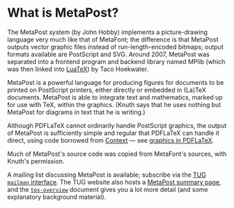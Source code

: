 # What is MetaPost?

The MetaPost system (by John Hobby) implements a picture-drawing language
very much like that of MetaFont; the difference is that MetaPost outputs
vector graphic files instead of run-length-encoded bitmaps; output
formats available are PostScript and SVG.  Around 2007, MetaPost was
separated into a frontend program and backend library named MPlib (which
was then linked into
  [LuaTeX](./FAQ-luatex.html))
by Taco Hoekwater.

MetaPost is a powerful language for producing figures for documents to be
printed on PostScript printers, either directly or embedded in (La)TeX
documents.  MetaPost is able to integrate text and mathematics, marked up
for use with TeX, within the graphics.  (Knuth says that he
uses nothing but MetaPost for diagrams in text that he is writing.)

Although PDFLaTeX cannot ordinarily handle PostScript graphics, the
output of MetaPost is sufficiently simple and regular that PDFLaTeX
can handle it direct, using code borrowed from
  [Context](./FAQ-context.html)&nbsp;&mdash;
see [graphics in PDFLaTeX](./FAQ-pdftexgraphics.html).

Much of MetaPost's source code was copied from MetaFont's sources, with
Knuth's permission.

A mailing list discussing MetaPost is available;
  subscribe via the 
  [TUG `mailman` interface](http://lists.tug.org/metapost).
The TUG website also hosts a 
[MetaPost summary page](http://tug.org/metapost.html), and the
[`tex-overview`](http://ctan.org/pkg/tex-overview) document gives you a lot more detail (and some
explanatory background material).

